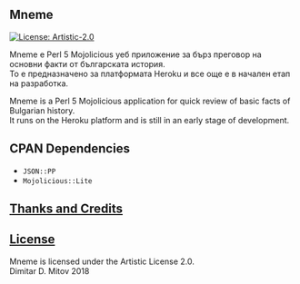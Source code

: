 Mneme
--------------------------------------------------------------------------------
[![License: Artistic-2.0](https://img.shields.io/badge/License-Artistic%202.0-0298c3.svg)](./LICENSE.md)

Mneme е Perl 5 Mojolicious уеб приложение за бърз преговор на основни факти от българската история.  
То е предназначено за платформата Heroku и все още е в начален етап на разработка.  

Mneme is a Perl 5 Mojolicious application for quick review of basic facts of Bulgarian history.  
It runs on the Heroku platform and is still in an early stage of development.  

## CPAN Dependencies
* ``JSON::PP``  
* ``Mojolicious::Lite``  

## [Thanks and Credits](./CREDITS.md)

## [License](./LICENSE.md)
Mneme is licensed under the Artistic License 2.0.  
Dimitar D. Mitov 2018  
